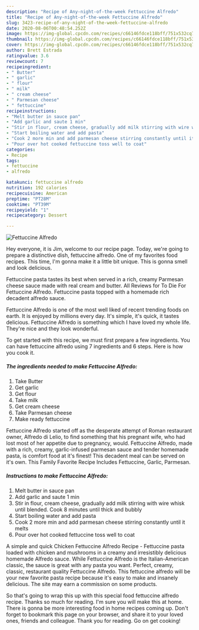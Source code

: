 ```yaml
---
description: "Recipe of Any-night-of-the-week Fettuccine Alfredo"
title: "Recipe of Any-night-of-the-week Fettuccine Alfredo"
slug: 3423-recipe-of-any-night-of-the-week-fettuccine-alfredo
date: 2020-08-06T00:48:54.252Z
image: https://img-global.cpcdn.com/recipes/c66146fdce118bff/751x532cq70/fettuccine-alfredo-recipe-main-photo.jpg
thumbnail: https://img-global.cpcdn.com/recipes/c66146fdce118bff/751x532cq70/fettuccine-alfredo-recipe-main-photo.jpg
cover: https://img-global.cpcdn.com/recipes/c66146fdce118bff/751x532cq70/fettuccine-alfredo-recipe-main-photo.jpg
author: Brett Estrada
ratingvalue: 3.6
reviewcount: 7
recipeingredient:
- " Butter"
- " garlic"
- " flour"
- " milk"
- " cream cheese"
- " Parmesan cheese"
- " fettuccine"
recipeinstructions:
- "Melt butter in sauce pan"
- "Add garlic and saute 1 min"
- "Stir in flour, cream cheese, gradually add milk stirring with wire whisk until blended. Cook 8 minutes until thick and bubbly"
- "Start boiling water and add pasta"
- "Cook 2 more min and add parmesan cheese stirring constantly until it melts"
- "Pour over hot cooked fettuccine toss well to coat"
categories:
- Recipe
tags:
- fettuccine
- alfredo

katakunci: fettuccine alfredo 
nutrition: 192 calories
recipecuisine: American
preptime: "PT28M"
cooktime: "PT39M"
recipeyield: "1"
recipecategory: Dessert

---
```



![Fettuccine Alfredo](https://img-global.cpcdn.com/recipes/c66146fdce118bff/751x532cq70/fettuccine-alfredo-recipe-main-photo.jpg)

Hey everyone, it is Jim, welcome to our recipe page. Today, we're going to prepare a distinctive dish, fettuccine alfredo. One of my favorites food recipes. This time, I'm gonna make it a little bit unique. This is gonna smell and look delicious.

Fettuccine pasta tastes its best when served in a rich, creamy Parmesan cheese sauce made with real cream and butter. All Reviews for To Die For Fettuccine Alfredo. Fettuccine pasta topped with a homemade rich decadent alfredo sauce.

Fettuccine Alfredo is one of the most well liked of recent trending foods on earth. It is enjoyed by millions every day. It's simple, it's quick, it tastes delicious. Fettuccine Alfredo is something which I have loved my whole life. They're nice and they look wonderful.


To get started with this recipe, we must first prepare a few ingredients. You can have fettuccine alfredo using 7 ingredients and 6 steps. Here is how you cook it.

<!--inarticleads1-->

##### The ingredients needed to make Fettuccine Alfredo:

1. Take  Butter
1. Get  garlic
1. Get  flour
1. Take  milk
1. Get  cream cheese
1. Take  Parmesan cheese
1. Make ready  fettuccine


Fettuccine Alfredo started off as the desperate attempt of Roman restaurant owner, Alfredo di Lelio, to find something that his pregnant wife, who had lost most of her appetite due to pregnancy, would. Fettuccine Alfredo, made with a rich, creamy, garlic-infused parmesan sauce and tender homemade pasta, is comfort food at it&#39;s finest! This decadent meal can be served on it&#39;s own. This Family Favorite Recipe Includes Fettuccine, Garlic, Parmesan. 

<!--inarticleads2-->

##### Instructions to make Fettuccine Alfredo:

1. Melt butter in sauce pan
1. Add garlic and saute 1 min
1. Stir in flour, cream cheese, gradually add milk stirring with wire whisk until blended. Cook 8 minutes until thick and bubbly
1. Start boiling water and add pasta
1. Cook 2 more min and add parmesan cheese stirring constantly until it melts
1. Pour over hot cooked fettuccine toss well to coat


A simple and quick Chicken Fettuccine Alfredo Recipe - Fettuccine pasta loaded with chicken and mushrooms in a creamy and irresistibly delicious homemade Alfredo sauce. While Fettuccine Alfredo is the Italian-American classic, the sauce is great with any pasta you want. Perfect, creamy, classic, restaurant quality Fettuccine Alfredo. This fettuccine alfredo will be your new favorite pasta recipe because it&#39;s easy to make and insanely delicious. The site may earn a commission on some products. 

So that's going to wrap this up with this special food fettuccine alfredo recipe. Thanks so much for reading. I'm sure you will make this at home. There is gonna be more interesting food in home recipes coming up. Don't forget to bookmark this page on your browser, and share it to your loved ones, friends and colleague. Thank you for reading. Go on get cooking!
